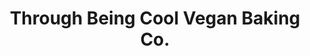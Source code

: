 ---
title: "Through Being Cool Vegan Baking Co."
url: /toronto/through-being-cool-vegan-baking-co/
shop: bakery
---